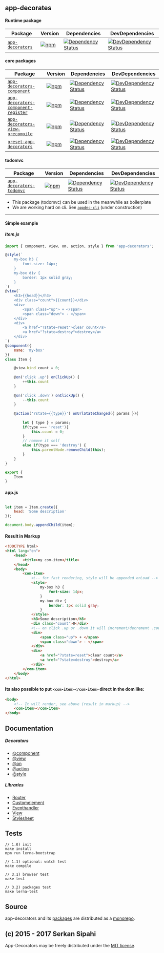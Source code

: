 ## app-decorates

#### Runtime package

| Package | Version | Dependencies | DevDependencies |
|--------|-------|------------|------------|
| [`app-decorators`](https://github.com/SerkanSipahi/app-decorators) | [![npm](https://img.shields.io/npm/v/app-decorators.svg?maxAge=2592000)](https://www.npmjs.com/package/app-decorators) | [![Dependency Status](https://david-dm.org/SerkanSipahi/app-decorators.svg)](https://david-dm.org/SerkanSipahi/app-decorators) | [![DevDependency Status](https://david-dm.org/SerkanSipahi/app-decorators.svg?type=dev)](https://david-dm.org/SerkanSipahi/app-decorators?type=dev) |

#### core packages

| Package | Version | Dependencies | DevDependencies |
|--------|-------|------------|------------|
| [`app-decorators-component`](/packages/babel-plugin-app-decorators-component) | [![npm](https://img.shields.io/npm/v/babel-plugin-app-decorators-component.svg?maxAge=2592000)](https://www.npmjs.com/package/babel-plugin-app-decorators-component) | [![Dependency Status](https://david-dm.org/SerkanSipahi/app-decorators.svg?path=packages/babel-plugin-app-decorators-component)](https://david-dm.org/SerkanSipahi/app-decorators?path=packages/babel-plugin-app-decorators-component) | [![DevDependency Status](https://david-dm.org/SerkanSipahi/app-decorators.svg?path=packages/babel-plugin-app-decorators-component&type=dev)](https://david-dm.org/SerkanSipahi/app-decorators?path=packages/babel-plugin-app-decorators-component&type=dev) |
| [`app-decorators-component-register`](/packages/babel-plugin-app-decorators-component-register) | [![npm](https://img.shields.io/npm/v/babel-plugin-app-decorators-component-register.svg?maxAge=2592000)](https://www.npmjs.com/package/babel-plugin-app-decorators-component-register) | [![Dependency Status](https://david-dm.org/SerkanSipahi/app-decorators.svg?path=packages/babel-plugin-app-decorators-component-register)](https://david-dm.org/SerkanSipahi/app-decorators?path=packages/babel-plugin-app-decorators-component-register) | [![DevDependency Status](https://david-dm.org/SerkanSipahi/app-decorators.svg?path=packages/babel-plugin-app-decorators-component-register&type=dev)](https://david-dm.org/SerkanSipahi/app-decorators?path=packages/babel-plugin-app-decorators-component-register&type=dev) |
| [`app-decorators-view-precompile`](/packages/babel-plugin-app-decorators-view-precompile) | [![npm](https://img.shields.io/npm/v/babel-plugin-app-decorators-view-precompile.svg?maxAge=2592000)](https://www.npmjs.com/package/babel-plugin-app-decorators-view-precompile) | [![Dependency Status](https://david-dm.org/SerkanSipahi/app-decorators.svg?path=packages/babel-plugin-app-decorators-view-precompile)](https://david-dm.org/SerkanSipahi/app-decorators?path=packages/babel-plugin-app-decorators-view-precompile) | [![DevDependency Status](https://david-dm.org/SerkanSipahi/app-decorators.svg?path=packages/babel-plugin-app-decorators-view-precompile&type=dev)](https://david-dm.org/SerkanSipahi/app-decorators?path=packages/babel-plugin-app-decorators-view-precompile&type=dev) |
| [`preset-app-decorators`](/packages/babel-preset-app-decorators) | [![npm](https://img.shields.io/npm/v/babel-preset-app-decorators.svg?maxAge=2592000)](https://www.npmjs.com/package/babel-preset-app-decorators) | [![Dependency Status](https://david-dm.org/SerkanSipahi/app-decorators.svg?path=packages/babel-preset-app-decorators)](https://david-dm.org/SerkanSipahi/app-decorators?path=packages/babel-preset-app-decorators) | [![DevDependency Status](https://david-dm.org/SerkanSipahi/app-decorators.svg?path=packages/babel-preset-app-decorators&type=dev)](https://david-dm.org/SerkanSipahi/app-decorators?path=packages/babel-preset-app-decorators&type=dev) |

#### todomvc

| Package | Version | Dependencies | DevDependencies |
|--------|-------|------------|------------|
| [`app-decorators-todomvc`](/packages/app-decorators-todomvc) | [![npm](https://img.shields.io/npm/v/app-decorators-todomvc.svg?maxAge=2592000)](https://www.npmjs.com/package/app-decorators-todomvc) | [![Dependency Status](https://david-dm.org/SerkanSipahi/app-decorators.svg?path=packages/app-decorators-todomvc)](https://david-dm.org/SerkanSipahi/app-decorators?path=packages/app-decorators-todomvc) | [![DevDependency Status](https://david-dm.org/SerkanSipahi/app-decorators.svg?path=packages/app-decorators-todomvc&type=dev)](https://david-dm.org/SerkanSipahi/app-decorators?path=packages/app-decorators-todomvc&type=dev) |

* This package (todomvc) can be used in the meanwhile as boilerplate
* We are working hard on cli. See [`appdec-cli`](https://github.com/SerkanSipahi/app-decorators-cli) (under construction)

---

#### Simple example

##### Item.js
```js
import { component, view, on, action, style } from 'app-decorators';

@style(`
    my-box h3 {
        font-size: 14px;
    }
    my-box div {
        border: 1px solid gray;
    }
`)
@view(`
    <h3>{{head}}</h3>
    <div class="count">{{count}}</div>
    <div>
        <span class="up"> + </span>
        <span class="down"> - </span>
    </div>
    <div>
        <a href="?state=reset">clear count</a>
        <a href="?state=destroy">destroy</a>
    </div>
`)
@component({
    name: 'my-box'
})
class Item {

    @view.bind count = 0;
    
    @on('click .up') onClickUp() {
        ++this.count
    }
    
    @on('click .down') onClickUp() {
        --this.count
    }
    
    @action('?state={{type}}') onUrlStateChanged({ params }){
        
        let { type } = params;
        if(type === 'reset'){
            this.count = 0;   
        }
        // remove it self
        else if(type === 'destroy') {
            this.parentNode.removeChild(this);
        }
    }
}

export {
    Item
}
```

#### app.js
```js

let item = Item.create({
    head: 'Some description'
});

document.body.appendChild(item);
```

#### Result in Markup
```html
<!DOCTYPE html>
<html lang="en">
    <head>
        <title>my com-item</title>
    </head>
    <body>
        <com-item>
            <!-- for fast rendering, style will be appended onLoad -->
            <style>
                my-box h3 {
                    font-size: 14px;
                }
                my-box div {
                    border: 1px solid gray;
                }
            </style>
            <h3>Some description</h3>
            <div class="count">0</div>
            <!-- on click .up or .down it will increment/decrement .count -->
            <div>
                <span class="up"> + </span>
                <span class="down"> - </span>
            </div>  
            <div>
                <a href="?state=reset">clear count</a>
                <a href="?state=destroy">destroy</a>
            </div>
        </com-item>
    </body>
</html>
```

#### Its also possible to put `<com-item></com-item>` direct in the dom like:
```html
<body>
    <!-- It will render, see above (result in markup) -->
    <com-item></com-item>
</body>
```

## Documentation

##### Decorators
* [@component](./docs/decorators/component.md)
* [@view](./docs/decorators/view.md)
* [@on](./docs/decorators/on.md)
* [@action](./docs/decorators/action.md)
* [@style](./docs/decorators/style.md)

##### Libraries
* [Router](./docs/libs/router.md)
* [Customelement](./docs/libs/customelement.md)
* [Eventhandler](./docs/libs/eventhandler.md)
* [View](./docs/libs/view.md)
* [Stylesheet](./docs/libs/stylesheet.md)

## Tests
```
// 1.0) init
make install
npm run lerna-bootstrap

// 1.1) optional: watch test
make compile

// 3.1) browser test
make test

// 3.2) packages test
make lerna-test
```

## Source

app-decorators and its [packages](https://github.com/SerkanSipahi/app-decorators/tree/master/packages) are distributed as a [monorepo](https://github.com/babel/babel/blob/master/doc/design/monorepo.md).

## (c) 2015 - 2017 Serkan Sipahi
App-Decorators may be freely distributed under the [MIT license](https://github.com/SerkanSipahi/app-decorators/blob/master/LICENSE).

